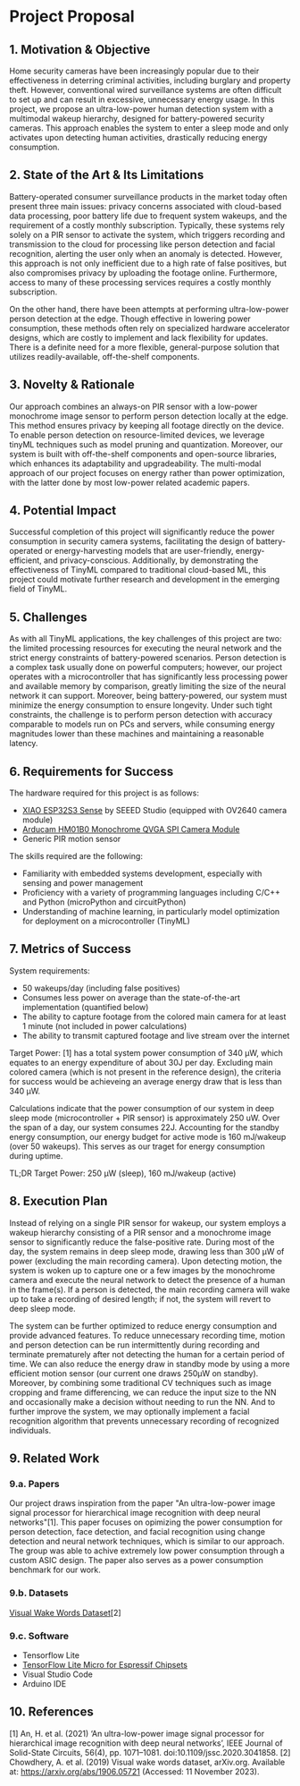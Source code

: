 # Project Proposal

## 1. Motivation & Objective

Home security cameras have been increasingly popular due to their effectiveness in deterring criminal activities, including burglary and property theft. However, conventional wired surveillance systems are often difficult to set up and can result in excessive, unnecessary energy usage. In this project, we propose an ultra-low-power human detection system with a multimodal wakeup hierarchy, designed for battery-powered security cameras. This approach enables the system to enter a sleep mode and only activates upon detecting human activities, drastically reducing energy consumption.

## 2. State of the Art & Its Limitations

Battery-operated consumer surveillance products in the market today often present three main issues: privacy concerns associated with cloud-based data processing, poor battery life due to frequent system wakeups, and the requirement of a costly monthly subscription. Typically, these systems rely solely on a PIR sensor to activate the system, which triggers recording and transmission to the cloud for processing like person detection and facial recognition, alerting the user only when an anomaly is detected. However, this approach is not only inefficient due to a high rate of false positives, but also compromises privacy by uploading the footage online. Furthermore, access to many of these processing services requires a costly monthly subscription.

On the other hand, there have been attempts at performing ultra-low-power person detection at the edge. Though effective in lowering power consumption, these methods often rely on specialized hardware accelerator designs, which are costly to implement and lack flexibility for updates. There is a definite need for a more flexible, general-purpose solution that utilizes readily-available, off-the-shelf components.

## 3. Novelty & Rationale

Our approach combines an always-on PIR sensor with a low-power monochrome image sensor to perform person detection locally at the edge. This method ensures privacy by keeping all footage directly on the device. To enable person detection on resource-limited devices, we leverage tinyML techniques such as model pruning and quantization. Moreover, our system is built with off-the-shelf components and open-source libraries, which enhances its adaptability and upgradeability. The multi-modal approach of our project focuses on energy rather than power optimization, with the latter done by most low-power related academic papers.

## 4. Potential Impact

Successful completion of this project will significantly reduce the power consumption in security camera systems, facilitating the design of battery-operated or energy-harvesting models that are user-friendly, energy-efficient, and privacy-conscious. Additionally, by demonstrating the effectiveness of TinyML compared to traditional cloud-based ML, this project could motivate further research and development in the emerging field of TinyML.

## 5. Challenges

As with all TinyML applications, the key challenges of this project are two: the limited processing resources for executing the neural network and the strict energy constraints of battery-powered scenarios. Person detection is a complex task usually done on powerful computers; however, our project operates with a microcontroller that has significantly less processing power and available memory by comparison, greatly limiting the size of the neural network it can support. Moreover, being battery-powered, our system must minimize the energy consumption to ensure longevity. Under such tight constraints, the challenge is to perform person detection with accuracy comparable to models run on PCs and servers, while consuming energy magnitudes lower than these machines and maintaining a reasonable latency.

## 6. Requirements for Success

The hardware required for this project is as follows:
* [XIAO ESP32S3 Sense](https://www.seeedstudio.com/XIAO-ESP32S3-Sense-p-5639.html) by SEEED Studio (equipped with OV2640 camera module) 
* [Arducam HM01B0 Monochrome QVGA SPI Camera Module](https://www.arducam.com/product/arducam-hm01b0-qvga-spi-camera-module-for-raspberry-pi-pico-2/)
* Generic PIR motion sensor

The skills required are the following:
* Familiarity with embedded systems development, especially with sensing and power management
* Proficiency with a variety of programming languages including C/C++ and Python (microPython and circuitPython)
* Understanding of machine learning, in particularly model optimization for deployment on a microcontroller (TinyML)

## 7. Metrics of Success

System requirements: 
* 50 wakeups/day (including false positives)
* Consumes less power on average than the state-of-the-art implementation (quantified below)
* The ability to capture footage from the colored main camera for at least 1 minute (not included in power calculations)
* The ability to transmit captured footage and live stream over the internet

Target Power: [1] has a total system power consumption of 340 µW, which equates to an energy expenditure of about 30J per day. Excluding main colored camera (which is not present in the reference design), the criteria for success would be achieveing an average energy draw that is less than 340 µW.

Calculations indicate that the power consumption of our system in deep sleep mode (microcontroller + PIR sensor) is approximately 250 uW. Over the span of a day, our system consumes 22J. Accounting for the standby energy consumption, our energy budget for active mode is 160 mJ/wakeup (over 50 wakeups). This serves as our traget for energy consumption during uptime.

TL;DR
Target Power: 250 µW (sleep), 160 mJ/wakeup (active)

## 8. Execution Plan

Instead of relying on a single PIR sensor for wakeup, our system employs a wakeup hierarchy consisting of a PIR sensor and a monochrome image sensor to significantly reduce the false-positive rate. During most of the day, the system remains in deep sleep mode, drawing less than 300 µW of power (excluding the main recording camera). Upon detecting motion, the system is woken up to capture one or a few images by the monochrome camera and execute the neural network to detect the presence of a human in the frame(s). If a person is detected, the main recording camera will wake up to take a recording of desired length; if not, the system will revert to deep sleep mode. 

The system can be further optimized to reduce energy consumption and provide advanced features. To reduce unnecessary recording time, motion and person detection can be run intermittently during recording and terminate prematurely after not detecting the human for a certain period of time. We can also reduce the energy draw in standby mode by using a more efficient motion sensor (our current one draws 250µW on standby). Moreover, by combining some traditional CV techniques such as image cropping and frame differencing, we can reduce the input size to the NN and occasionally make a decision without needing to run the NN. And to further improve the system, we may optionally implement a facial recognition algorithm that prevents unnecessary recording of recognized individuals.

## 9. Related Work

### 9.a. Papers

Our project draws inspiration from the paper "An ultra-low-power image signal processor for hierarchical image recognition with deep neural networks"[1]. This paper focuses on opimizing the power consumption for person detection, face detection, and facial recognition using change detection and neural network techniques, which is similar to our approach. The group was able to achive extremely low power consumption through a custom ASIC design. The paper also serves as a power consumption benchmark for our work.

### 9.b. Datasets

[Visual Wake Words Dataset](https://arxiv.org/abs/1906.05721)[2]

### 9.c. Software

* Tensorflow Lite
* [TensorFlow Lite Micro for Espressif Chipsets](https://github.com/espressif/esp-tflite-micro)
* Visual Studio Code
* Arduino IDE

## 10. References

[1] An, H. et al. (2021) ‘An ultra-low-power image signal processor for hierarchical image recognition with deep neural networks’, IEEE Journal of Solid-State Circuits, 56(4), pp. 1071–1081. doi:10.1109/jssc.2020.3041858. 
[2] Chowdhery, A. et al. (2019) Visual wake words dataset, arXiv.org. Available at: https://arxiv.org/abs/1906.05721 (Accessed: 11 November 2023). 
